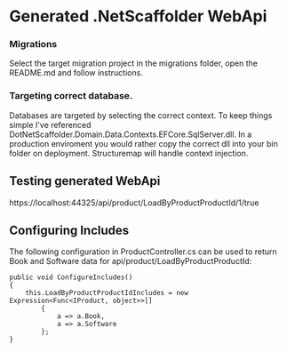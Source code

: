# Generated .NetScaffolder WebApi

### Migrations 

Select the target migration project in the migrations folder, open the README.md and follow instructions.

### Targeting correct database. 

Databases are targeted by selecting the correct context. To keep things simple I've referenced DotNetScaffolder.Domain.Data.Contexts.EFCore.SqlServer.dll. In a production enviroment you would rather copy the correct dll into your bin folder on deployment. Structuremap will handle context injection.

## Testing generated WebApi
https://localhost:44325/api/product/LoadByProductProductId/1/true

## Configuring Includes

The following configuration in ProductController.cs can be used to return Book and Software data for api/product/LoadByProductProductId:

```
public void ConfigureIncludes()
{
	this.LoadByProductProductIdIncludes = new Expression<Func<IProduct, object>>[]
		{
			a => a.Book,
			a => a.Software
        };
}
```